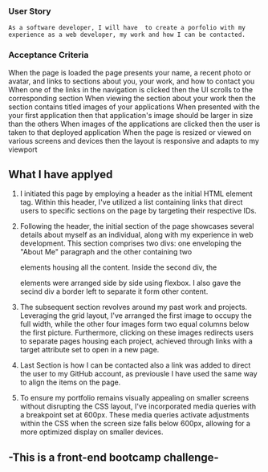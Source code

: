 ### User Story

```
As a software developer, I will have  to create a porfolio with my experience as a web developer, my work and how I can be contacted.
```

### Acceptance Criteria

When the page is loaded the page presents your name, a recent photo or avatar, and links to sections about you, your work, and how to contact you
When one of the links in the navigation is clicked then the UI scrolls to the corresponding section
When viewing the section about your work then the section contains titled images of your applications
When presented with the your first application then that application's image should be larger in size than the others
When images of the applications are clicked then the user is taken to that deployed application
When the page is resized or viewed on various screens and devices then the layout is responsive and adapts to my viewport

## What I have applyed

1. I initiated this page by employing a header as the initial HTML element tag. Within this header, I've utilized a list containing links that direct users to specific sections on the page by targeting their respective IDs.

2. Following the header, the initial section of the page showcases several details about myself as an individual, along with my experience in web development. This section comprises two divs: one enveloping the "About Me" paragraph and the other containing two <p> elements housing all the content. Inside the second div, the <p> elements were arranged side by side using flexbox. I also gave the secind div a border left to separate it form other content.

3. The subsequent section revolves around my past work and projects. Leveraging the grid layout, I've arranged the first image to occupy the full width, while the other four images form two equal columns below the first picture. Furthermore, clicking on these images redirects users to separate pages housing each project, achieved through links with a target attribute set to open in a new page.

4. Last Section is how I can be contacted also a link was added to direct the user to my GitHub account, as previousle I have used the same way to align the items on the page.

5. To ensure my portfolio remains visually appealing on smaller screens without disrupting the CSS layout, I've incorporated media queries with a breakpoint set at 600px. These media queries activate adjustments within the CSS when the screen size falls below 600px, allowing for a more optimized display on smaller devices.

## -This is a front-end bootcamp challenge-
